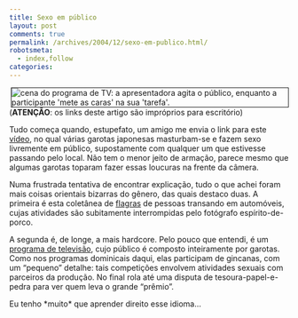 ```yaml
---
title: Sexo em público
layout: post
comments: true
permalink: /archives/2004/12/sexo-em-publico.html/
robotsmeta:
  - index,follow
categories:
---
```

<img src="//chester.me/img/blig/programasexo.jpg" border=1 align="right" alt="cena do programa de TV: a apresentadora agita o público, enquanto a participante 'mete as caras' na sua 'tarefa'.">(**ATENÇÃO**: os links deste artigo são impróprios para escritório)

Tudo começa quando, estupefato, um amigo me envia o link para este <a href="http://muchosucko.com/1278/Jeugd-in-Japan" >vídeo</a>, no qual várias garotas japonesas masturbam-se e fazem sexo livremente em público, supostamente com qualquer um que estivesse passando pelo local. Não tem o menor jeito de armação, parece mesmo que algumas garotas toparam fazer essas loucuras na frente da câmera.

Numa frustrada tentativa de encontrar explicação, tudo o que achei foram mais coisas orientais bizarras do gênero, das quais destaco duas. A primeira é esta coletânea de <a href="http://www.anothersite.co.uk/forum/viewtopic.php?t=5303" >flagras</a> de pessoas transando em automóveis, cujas atividades são subitamente interrompidas pelo fotógrafo espírito-de-porco.

A segunda é, de longe, a mais hardcore. Pelo pouco que entendi, é um <a href="http://www.pornhub.com/view_video.php?viewkey=6c39820e63fed2cd54db" >programa de televisão</a>, cujo público é composto inteiramente por garotas. Como nos programas dominicais daqui, elas participam de gincanas, com um &#8220;pequeno&#8221; detalhe: tais competições envolvem atividades sexuais com parceiros da produção. No final rola até uma disputa de tesoura-papel-e-pedra para ver quem leva o grande &#8220;prêmio&#8221;.

Eu tenho \*muito\* que aprender direito esse idioma&#8230;
